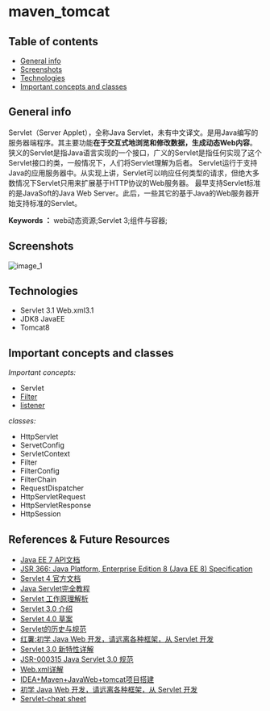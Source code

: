 # maven_tomcat


## Table of contents
* [General info](#general-info)
* [Screenshots](#screenshots)
* [Technologies](#technologies)
* [Important concepts and classes](#important-concepts-and-classes)
<!--* [Directory Structure](#directory-structure)
* [Setup](#setup)
* [Features](#features)
* [Status](#status)
* [Inspiration](#inspiration)
* [References & Future Resources](#references-&-future-resources)-->


## General info
Servlet（Server Applet），全称Java Servlet，未有中文译文。是用Java编写的服务器端程序。其主要功能**在于交互式地浏览和修改数据，生成动态Web内容**。狭义的Servlet是指Java语言实现的一个接口，广义的Servlet是指任何实现了这个Servlet接口的类，一般情况下，人们将Servlet理解为后者。
Servlet运行于支持Java的应用服务器中。从实现上讲，Servlet可以响应任何类型的请求，但绝大多数情况下Servlet只用来扩展基于HTTP协议的Web服务器。
最早支持Servlet标准的是JavaSoft的Java Web Server。此后，一些其它的基于Java的Web服务器开始支持标准的Servlet。

**Keywords ：**  web动态资源;Servlet 3;组件与容器;

<!--动态资源:每个用户访问相同资源后，得到的结果可能不一样。称为动态资源。动态资源被访问后，需要先转换为静态资源，在返回给浏览器-->
<!--常用的动态资源框架* 如：servlet/jsp,php,asp....-->
## Screenshots

![image_1](https://o7planning.org/en/10169/cache/images/i/788727.png)

## Technologies
* Servlet 3.1 Web.xml3.1
* JDK8 JavaEE <!--当前版本是7，正在进行8版本的开发。Servlet 是Java EE下的框架，不再JavaSE中。-->
* Tomcat8

## Important concepts and classes
*Important concepts:*
* Servlet
* [Filter](https://www.imooc.com/video/4506)
* [listener](https://www.imooc.com/learn/271)
<!--  监听器种类按照监听对象划分：
- 用于监听应用程序环境对象的事件- ServletContext
- 用于监听用户对话对象的事件 - HttpSession
- 用于监听请求消息对象的事件 - ServletRequest-->

<!--  监听器种类按照监听事件划分：
- 域对象自身的创建和销毁事件
- 域对象中的属性增加与删除事件
- 绑定到HttpSession域中的某一个对象状态事件-->

*classes:*
* HttpServlet
* ServetConfig
* ServletContext
* Filter
* FilterConfig
* FilterChain
* RequestDispatcher
* HttpServletRequest
* HttpServletResponse
* HttpSession
<!--Java Web 项目还需要一个非常重要的配置文件 web.xml ，每个
<!--servlet 都必须在 web.xml 中定义并进行 URL 映射配置.加载顺序： *content-param -- --
<!--listener -- filter --servlet*通过查看3.0版本的xsd可以看到大概有以下一级节点：-->







## References & Future Resources
- [Java EE 7 API文档](https://docs.oracle.com/javaee/7/api/toc.htm)
- [JSR 366: Java Platform, Enterprise Edition 8 (Java EE 8) Specification](https://jcp.org/en/jsr/detail?id=366)
- [Servlet 4 官方文档](https://jcp.org/en/jsr/detail?id=369)
- [Java Servlet完全教程](http://www.importnew.com/14621.html)
- [Servlet 工作原理解析](https://www.ibm.com/developerworks/cn/java/j-lo-servlet/)
- [Servlet 3.0 介绍](http://www.oschina.net/question/12_8793)
- [Servlet 4.0 草案](http://www.oschina.net/news/54158/servlet_4_0)
- [Servlet的历史与规范](http://blog.csdn.net/u010297957/article/details/51498018)
- [红薯:初学 Java Web 开发，请远离各种框架，从 Servlet 开发](http://www.oschina.net/question/12_52027?sort=default&p=2#)
- [Servlet 3.0 新特性详解](http://www.ibm.com/developerworks/cn/java/j-lo-servlet30/)
- [JSR-000315 Java Servlet 3.0 规范](http://jcp.org/aboutJava/communityprocess/final/jsr315/index.html)
- [Web.xml详解](http://blog.csdn.net/believejava/article/details/43229361)
- [IDEA+Maven+JavaWeb+tomcat项目搭建](https://blog.csdn.net/weixin_33446857/article/details/82143258?depth_1-utm_source=distribute.pc_relevant.none-task&utm_source=distribute.pc_relevant.none-task)
- [初学 Java Web 开发，请远离各种框架，从 Servlet 开发](https://www.oschina.net/question/12_52027?sort=default&p=2#)
- [Servlet-cheat sheet](https://github.com/upan/cheat-sheet/wiki/Servlet)
